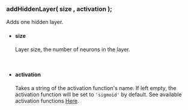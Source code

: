 
### addHiddenLayer( size , activation );
Adds one hidden layer.

- #### size <br/>
    Layer size, the number of neurons in the layer.

<br/>

- #### activation <br/>
    Takes a string of the activation function's name. If left empty, the activation function will be set to ``'sigmoid'`` by default. See available activation functions [Here](https://github.com/matiasvlevi/Dann/wiki/Activation-functions).

<br/>
